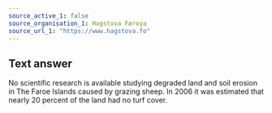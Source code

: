 ```yaml
---
source_active_1: false
source_organisation_1: Hagstova Føroya
source_url_1: "https://www.hagstova.fo"
---
```

## Text answer
No scientific research is available studying degraded land and soil erosion in The Faroe Islands caused by grazing sheep. In 2006 it was estimated that nearly 20 percent of the land had no turf cover.
